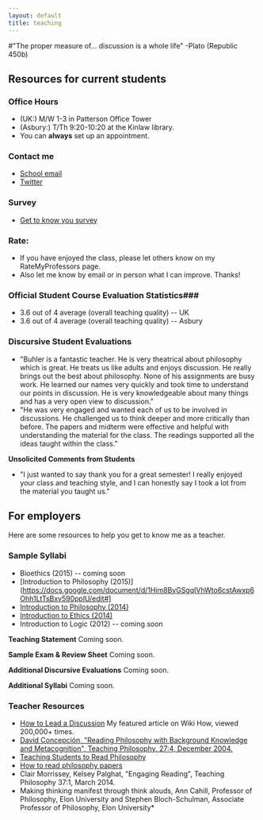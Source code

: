 ```yaml
---
layout: default
title: teaching
---
```


#"The proper measure of... discussion is a whole life" -Plato (Republic 450b)

## Resources for current students ##

### **Office Hours**
+ (UK:) M/W 1-3 in Patterson Office Tower  
+ (Asbury:) T/Th 9:20-10:20 at the Kinlaw library. 
+ You can **always** set up an appointment.

### **Contact me**
+ [School email](keith.buhler@uky.edu)
+ [Twitter](https://twitter.com/Keith_Buhler)

### **Survey**

* [Get to know you survey](https://docs.google.com/forms/d/17A6-27pW2lrI4S6rEpV8GIh_OycvQHCc01fkyuoxPYw/edit?usp=drive_web)
 

 
### **Rate:**

+ If you have enjoyed the class, please let others know on my RateMyProfessors page.  
+ Also let me know by email or in person what I can improve. Thanks!
 
### Official Student Course Evaluation Statistics###

+  3.6 out of 4 average (overall teaching quality) -- UK
+  3.6 out of 4 average (overall teaching quality) -- Asbury
 

### **Discursive Student Evaluations**
* "Buhler is a fantastic teacher. He is very theatrical about philosophy which is great. He treats us like adults and enjoys discussion. He really brings out the best about philosophy. None of his assignments are busy work. He learned our names very quickly and took time to understand our points in discussion. He is very knowledgeable about many things and has a very open view to discussion."
* "He was very engaged and wanted each of us to be involved in discussions. He challenged us to think deeper and more critically than before. The papers and midterm were effective and helpful with understanding the material for the class. The readings supported all the ideas taught within the class."
 
 
**Unsolicited Comments from Students**
* "I just wanted to say thank you for a great semester! I really enjoyed your class and teaching style, and I can honestly say I took a lot from the material you taught us."
 
 
 
 

## For employers ## 
 
Here are some resources to help you get to know me as a teacher. 

### Sample Syllabi

* Bioethics (2015) -- coming soon
* [Introduction to Philosophy (2015)](https://docs.google.com/document/d/1Him8ByGSgqIVhWto6cstAwxp6Ohh1LtTsBxv590pplU/edit#]
* [Introduction to Philosophy (2014)](https://docs.google.com/document/d/1oDPOnqZxSVDfEcUWWzgqZYorWLYLhYv8FDSUM1MVXNQ/edit)
* [Introduction to Ethics (2014)](https://docs.google.com/document/d/1u2FI836N6FcWWs2I5BrbLF1tQav9wjcDJiOU0bRkfRw/edit)
* Introduction to Logic (2012) -- coming soon
 

 
**Teaching Statement**
Coming soon.
 
 
**Sample Exam & Review Sheet**
Coming soon.

 
 
**Additional Discursive Evaluations**
Coming soon.
 
 
 
**Additional Syllabi**
Coming soon.


 
### **Teacher Resources**
* [How to Lead a Discussion](http://www.wikihow.com/Lead-a-Discussion) My featured article on Wiki How, viewed 200,000+ times.
* [David Concepción, "Reading Philosophy with Background Knowledge and Metacognition", Teaching Philosophy, 27:4, December 2004.](http://writing.dawsoncollege.qc.ca/wp-content/uploads/2011/09/Reading-Philosophy-Concepcion-2004.pdf)
* [Teaching Students to Read Philosophy](http://www.pdcnet.org/collection/show?id=teachphil_2004_0027_0004_0351_0368&file_type=pdf)
* [How to read philosophy papers](https://sites.google.com/a/wellesley.edu/pinkguidetophilosophy/how-to-read)
* Clair Morrissey, Kelsey Palghat, "Engaging Reading", Teaching Philosophy 37:1, March 2014.
* Making thinking manifest through think alouds, Ann Cahill, Professor of Philosophy, Elon University and Stephen Bloch-Schulman, Associate Professor of Philosophy, Elon University*
 
 
 
 
 
 
 

 